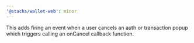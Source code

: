 ```yaml
---
'@stacks/wallet-web': minor
---
```


This adds firing an event when a user cancels an auth or transaction popup which triggers calling an onCancel callback function.
